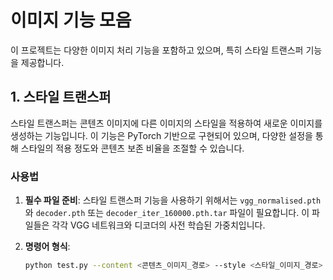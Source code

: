 # 이미지 기능 모음

이 프로젝트는 다양한 이미지 처리 기능을 포함하고 있으며, 특히 스타일 트랜스퍼 기능을 제공합니다.

## 1. 스타일 트랜스퍼

스타일 트랜스퍼는 콘텐츠 이미지에 다른 이미지의 스타일을 적용하여 새로운 이미지를 생성하는 기능입니다. 이 기능은 PyTorch 기반으로 구현되어 있으며, 다양한 설정을 통해 스타일의 적용 정도와 콘텐츠 보존 비율을 조절할 수 있습니다.

### 사용법

1. **필수 파일 준비**: 스타일 트랜스퍼 기능을 사용하기 위해서는 `vgg_normalised.pth`와 `decoder.pth` 또는 `decoder_iter_160000.pth.tar` 파일이 필요합니다. 이 파일들은 각각 VGG 네트워크와 디코더의 사전 학습된 가중치입니다.
   
2. **명령어 형식**:
   ```bash
   python test.py --content <콘텐츠_이미지_경로> --style <스타일_이미지_경로> --vgg models/vgg_normalised.pth --decoder models/decoder.pth --alpha <알파값>
